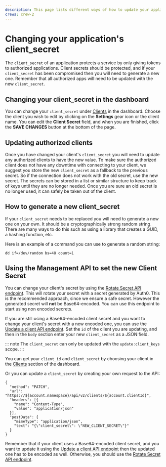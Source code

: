 ```yaml
---
description: This page lists different ways of how to update your application's client secret.
crews: crew-2
---
```


# Changing your application's client_secret

The `client_secret` of an application protects a service by only giving tokens to authorized applications. Client secrets should be protected, and if your `client_secret` has been compromised then you will need to generate a new one. Remember that all authorized apps will need to be updated with the new `client_secret`.

## Changing your client_secret in the dashboard

You can change your `client_secret` under [Clients](${manage_url}/#/clients) in the dashboard. Choose the client you wish to edit by clicking on the **Settings** gear icon or the client name. You can edit the **Client Secret** field, and when you are finished, click the **SAVE CHANGES** button at the bottom of the page.

## Updating authorized clients

Once you have changed your client's `client_secret` you will need to update any authorized clients to have the new value. To make sure the authorized client does not have any downtime with connecting to your client, we suggest you store the new `client_secret` as a fallback to the previous secret. So if the connection does not work with the old secret, use the new secret. The secrets can be stored in a list or similar structure to keep track of keys until they are no longer needed. Once you are sure an old secret is no longer used, it can safely be taken out of the client.

## How to generate a new client_secret

If your `client_secret` needs to be replaced you will need to generate a new one on your own. It should be a cryptographically strong random string. There are many ways to do this such as using a library that creates a GUID, a hashing function, etc.

Here is an example of a command you can use to generate a random string:

`dd if=/dev/random bs=48 count=1`

## Using the Management API to set the new Client Secret

You can change your client's secret by using the [Rotate Secret API endpoint](/api/v2/clients/{id}/rotate-secret). This will rotate your secret with a secret generated by Auth0. This is the recommended approach, since we ensure a safe secret. However the generated secret will **not** be Base64-encoded. You can use this endpoint to start using non encoded secrets.

If you are still using a Base64-encoded client secret and you want to change your client's secret with a new encoded one, you can use the [Update a client API endpoint](/api/v2#!/Clients/patch_clients_by_id).  Set the `id` of the client you are updating, and then in the `body` section enter your new `client_secret` as a JSON field.

::: note
The `client_secret` can only be updated with the `update:client_keys` scope.
:::

You can get your `client_id` and `client_secret` by choosing your client in the [Clients](${manage_url}/#/clients) section of the dashboard.

Or you can update a `client_secret` by creating your own request to the API:

```har
{
  "method": "PATCH",
  "url": "https://${account.namespace}/api/v2/clients/${account.clientId}",
  "headers": [{
    "name": "Content-Type",
    "value": "application/json"
  }],
  "postData": {
    "mimeType": "application/json",
    "text": "{\"client_secret\": \"NEW_CLIENT_SECRET\"}"
  }
}
```

Remember that if your client uses a Base64-encoded client secret, and you want to update it using the [Update a client API endpoint](/api/v2#!/Clients/patch_clients_by_id) then the updated one has to be encoded as well. Otherwise, you should use the [Rotate Secret API endpoint](/api/v2/clients/{id}/rotate-secret).
